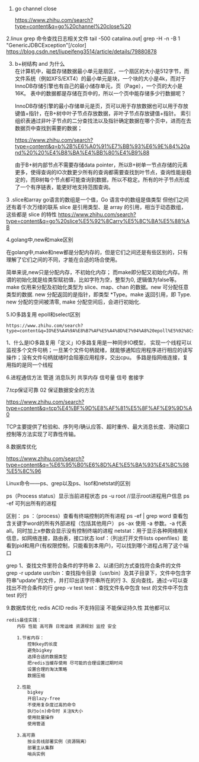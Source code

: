 1. go channel close 

	https://www.zhihu.com/search?type=content&q=go%20channel%20close%20
	
	
2.linux grep 命令查找日志相关文件
tail -500 catalina.out| grep -H -n -B 1 "GenericJDBCException"[/color]	
    https://blog.csdn.net/liupeifeng3514/article/details/79880878	
	
3. b+树结构 and  为什么	
	在计算机中，磁盘存储数据最小单元是扇区，一个扇区的大小是512字节，而文件系统（例如XFS/EXT4）的最小单元是块，一个块的大小是4k，而对于InnoDB存储引擎也有自己的最小储存单元，页（Page），一个页的大小是16K。
	表中的数据都是存储在页中的，所以一个页中能存储多少行数据呢？
	
	InnoDB存储引擎的最小存储单元是页，页可以用于存放数据也可以用于存放键值+指针，在B+树中叶子节点存放数据，非叶子节点存放键值+指针。
    索引组织表通过非叶子节点的二分查找法以及指针确定数据在哪个页中，进而在去数据页中查找到需要的数据；
	
	https://www.zhihu.com/search?type=content&q=b%2B%E6%A0%91%E7%BB%93%E6%9E%84%20and%20%20%E4%B8%BA%E4%BB%80%E4%B9%88
	
	
	由于B+树内部节点不需要存储data pointer，所以B+树单一节点存储的元素更多，使得查询的IO次数更少所有的查询都需要查找到叶节点，查询性能是稳定的，而B树每个节点都可能查询到数据，所以不稳定。所有的叶子节点形成了一个有序链表，能更好地支持范围查询。


3 .slice和array
	go语言的数组是一个值，Go 语言中的数组是值类型
	但他们之间还有着千次万缕的联系 slice 是引用类型、是 array 的引用，相当于动态数组， 这些都是 slice 的特性
	https://www.zhihu.com/search?type=content&q=go%20slice%E5%92%8Carry%E5%8C%BA%E5%88%AB


4.golang中,new和make区别

在golang中,make和new都是分配内存的，但是它们之间还是有些区别的，只有理解了它们之间的不同，才能在合适的场合使用。

简单来说,new只是分配内存，不初始化内存； 而make即分配又初始化内存。所谓的初始化就是给类型赋初值，比如字符为空，整型为0, 逻辑值为false等。
make 仅用来分配及初始化类型为 slice、map、chan 的数据。new 可分配任意类型的数据. new 分配返回的是指针，即类型 *Type。make 返回引用，即 Type. new 分配的空间被清零, make 分配空间后，会进行初始化.


5.IO多路复用 epoll和select区别
	
	https://www.zhihu.com/search?type=content&q=IO%E5%A4%9A%E8%B7%AF%E5%A4%8D%E7%94%A8%20epoll%E5%92%8Cselect%E5%8C%BA%E5%88%AB
	
1、什么是IO多路复用「定义」IO多路复用是一种同步IO模型，
实现一个线程可以监视多个文件句柄；一旦某个文件句柄就绪，就能够通知应用程序进行相应的读写操作；没有文件句柄就绪时会阻塞应用程序，交出cpu。
多路是指网络连接，复用指的是同一个线程

6.进程通信方法
管道
消息队列
共享内存
信号量
信号
套接字

7.tcp保证可靠
02 保证数据安全的方法

https://www.zhihu.com/search?type=content&q=tcp%E4%BF%9D%E8%AF%81%E5%8F%AF%E9%9D%A0

TCP主要提供了检验和、序列号/确认应答、超时重传、最大消息长度、滑动窗口控制等方法实现了可靠性传输。
	

8.数据库优化

https://www.zhihu.com/search?type=content&q=%E6%95%B0%E6%8D%AE%E5%BA%93%E4%BC%98%E5%8C%96	
	
	
Linux命令——ps、grep以及ps、lsof和netstat的区别


ps（Process status）显示当前进程状态
ps -u root //显示root进程用户信息
ps -ef 可列出所有的进程

区别：
ps ：（process）查看有终端控制的所有进程
ps -ef | grep word 查看包含关键字word的所有外部进程（包括其他用户）
ps -ax 使用 -a 参数。-a 代表 all。同时加上x参数会显示没有控制终端的进程
netstat：用于显示各种网络相关信息，如网络连接，路由表，接口状态
losf：（列出打开文件lists openfiles）能看到pid和用户(有权限控制，只能看到本用户)，可以找到哪个进程占用了这个端口

grep
1、查找文件里符合条件的字符串
2、以递归的方式查找符合条件的文件
grep -r update usr/bin：查找指令目录（usr/bin）及其子目录下，文件中包含字符串“update”的文件，并打印出该字符串所在的行
3、反向查找，通过-v可以查找出不符合条件的行
grep -v test test：查找文件名中包含 test 的文件中不包含test 的行
 
	
	
9.数据库优化
	redis ACID
	redis  不支持回滚 不能保证持久性  其他都可以
	
	redis最佳实践：
		内存 性能 高可靠 日常运维 资源规划 监控 安全
		
		1.节省内存：
			控制key的长度
			避免bigkey
			选择合适的数据类型
			把redis当缓存使用 尽可能的合理设置过期时间
			设置合理的淘汰策略
			数据压缩
			
		2.性能
			bigkey
			开启lazy-free
			不使用复杂度过高的命令
			执行o(n)命令时 关注N大小
			使用批量操作
			使用管道
			
		3.高可靠
			按业务线部署实例（资源隔离）
			部署主从集群
			哨兵实例
			
	
	